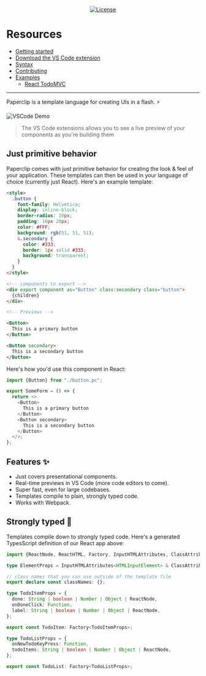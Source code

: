 <!-- most important stuff up top -->

<p align="center">
  <!--a href="https://circleci.com/gh/paperclip/vue/tree/dev">
    <img src="https://img.shields.io/circleci/project/github/paperclip/paperclip/dev.svg" alt="Build Status">
  </a-->
  <a href="https://www.npmjs.com/package/paperclip">
    <img src="https://img.shields.io/npm/l/paperclip.svg" alt="License">
  </a>
  <!-- TODO: change to chat.paperclip.dev -->
  <!--a href="https://discord.gg/H6wEVtd">
    <img src="https://img.shields.io/badge/chat-on%20discord-7289da.svg" alt="Chat">
  </a-->
</p>

# Resources

- [Getting started](./documentation/Getting%20Started)
- [Download the VS Code extension](https://marketplace.visualstudio.com/items?itemName=crcn.paperclip-vscode-extension)
- [Syntax](./documentation/Syntax)
- [Contributing](./documentation/Contributing)
- [Examples](./examples)
  - [React TodoMVC](./examples/react-todomvc)

----

<!--

Notes:

- need to express that it's lightweight
- no compiler

-->

Paperclip is a template language for creating UIs in a flash. ⚡️

<!-- No more juggling between the coding & debugging in the browser. Paperclip provides tooling that allows  -->

<!-- Tooling is provided that brings a real-time preview of your application directly into your code editor. -->

<!-- Paperclip is a template language that runs while you're writing in it, so you can see a preview of exactly what you're creating in real-time. -->

<!-- No more wasted time juggling between the browser & code! -->


<!-- Paperclip code runs while you're writing it, so you never have to leave the IDE. UI files also compile down directly to React code. -->

<!-- Write your UIs and see a live preview of them directly within your IDE. Paperclip templates also compile to React code, so you can use them in your React app.  -->

<!-- Paperclip runs while you're writing it, so you never have to leave the IDE. UI files also compile down directly to React code.  -->

<!-- Paperclip code runs while you're writing it, so you can build features more quickly. UIs also compile down to application code, so you can use Paperclip in your existing codebase (currently React). -->


<!-- _See_ UIs that you're creating in real-time, directly within your code editor. Designed to integrate with your existing codebase (currently just React for now). -->

<!--
Templates are also designed to compile down to your application framework of choice (currently only React).
-->

<!-- 
_See_ UIs that you're creating in real-time, directly within your code editor. Paperclip comes with primitive UI behavior that allows you to setup the _bones_ UI 

-->

<!-- Paperclip comes with a runtime for VSCode that shows you a preview of UIs as  -->


<!--  that runs _while_ you write in it, and compiles down to application code in the framework of your choice. -->

![VSCode Demo](https://user-images.githubusercontent.com/757408/75412579-f0965200-58f0-11ea-8043-76a0b0ec1a08.gif)

> The VS Code extensions allows you to see a live preview of your components as you're building them


## Just primitive behavior

<!-- My biggest problem with UI development over the years has been the _speed_ of creating them. It's a time sink, especially as applications get bigger. And because user interface development is such as iterative process, waiting around for UIs to reload can be a real problem for productivity. -->

Paperclip comes with just primitive behavior for creating the look & feel of your application. These templates can then be used in your language of choice (currently just React). Here's an example template:

```html
<style> 
  .button {
    font-family: Helvetica;
    display: inline-block;
    border-radius: 10px;
    padding: 10px 20px;
    color: #FFF;
    background: rgb(51, 51, 51);
    &.secondary {
      color: #333;
      border: 1px solid #333;
      background: transparent;
    }
  }
</style>

<!-- components to export -->
<div export component as="Button" class:secondary class="button">
  {children}
</div>

<!-- Previews -->

<Button>
  This is a primary button
</Button>

<Button secondary>
  This is a secondary button
</Button>
```

Here's how you'd use this component in React:

```typescript
import {Button} from "./button.pc";

export SomeForm = () => {
  return <>
    <Button>
      This is a primary button
    </Button>
    <Button secondary>
      This is a secondary button
    </Button>
  </>;
};
```

<!-- ## Perfect for your design system

[TODO GIF] -->

<!-- 
Paperclip provides a lightweight approach for creating presentational components. It's not intended to replace code, but instead allow you to focus on the just the basic construction of your user interfaces, without the heaviness that an _entire_ application brings. This allows Paperclip to be fast, and _remain_ fast as your project grows in size.  -->

<!-- #### Goals

- Quicker feedback loop between writing code & seeing UI, thus helping you code faster.
- Provide safety around building user interfaces, especially for large projects. This is helped with type safety, and visual regression tooling. 
- Have a platform & language agnostic approach for building user interfaces.  -->

<!-- #### Non-goals

- Turring-completeness. Paperclip will only provide features for expressing_ user interfaces that can be used in code. -->

## Features ✨

- Just covers presentational components.
- Real-time previews in VS Code (more code editors to come).
- Super fast, even for large codebases. 
- Templates compile to plain, strongly typed code.
- Works with Webpack.

<!-- 
As you might have noticed, Paperclip just exports building blocks for your component. All of the logic remains in your application code, so you don't have to worry about  -->

## Strongly typed 🦺

Templates compile down to strongly typed code. Here's a generated TypesScript definition of our React app above:

```typescript
import {ReactNode, ReactHTML, Factory, InputHTMLAttributes, ClassAttributes} from "react";

type ElementProps = InputHTMLAttributes<HTMLInputElement> & ClassAttributes<HTMLInputElement>;

// class names that you can use outside of the template file
export declare const classNames: {};

type TodoItemProps = {
  done: String | boolean | Number | Object | ReactNode,
  onDoneClick: Function,
  label: String | boolean | Number | Object | ReactNode,
};

export const TodoItem: Factory<TodoItemProps>;

type TodoListProps = {
  onNewTodoKeyPress: Function,
  todoItems: String | boolean | Number | Object | ReactNode,
};

export const TodoList: Factory<TodoListProps>;
```

<!-- ### What makes Paperclip special?

Paperclip's syntax allows you to express _most_ of you user interface in a "dumb" way. -->


<!-- The current process around developing UIs is incredibly slow, especially as codebases scale. Paperclip was created -->


<!--UI development is a bit slow & inneficient, especially as projects scale, and code complexity kicks in. So I developed Paperclip to be a lightweight, and fast alternative for creating UIs that helps get the job done faster. 

The template language is limited -->

<!--

Points:

- lightwight
- bones of the UI

-->


<!--
## Roadmap 🌄

This is just the beginning! Here are just a few planned features:

- Minimal setup automated visual regression testing. Just plug in your Paperclip files.
- More compiler targets: Ruby, PHP, VueJS, AngularJS, and others.
- More code editor integrations: Sublime, Atom.
- More visual tooling in the preview, so you can make visual changes directly.
- Preview against different browsers directly within your code editor.
-->
